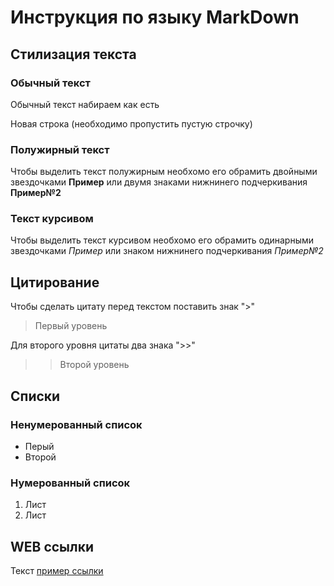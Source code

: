  # Инструкция по языку MarkDown

 ## Стилизация текста

 ### Обычный текст

 Обычный текст набираем как есть

 Новая строка (необходимо пропустить пустую строчку)

  ### Полужирный текст
 
 Чтобы выделить текст полужирным необхомо его обрамить двойными звездочками **Пример** или двумя знаками нижнинего подчеркивания __Пример№2__

  ### Текст курсивом

 Чтобы выделить текст курсивом необхомо его обрамить одинарными звездочками *Пример* или знаком нижнинего подчеркивания _Пример№2_

## Цитирование 

Чтобы сделать цитату перед текстом поставить знак ">"
>Первый уровень

Для второго уровня цитаты два знака ">>"
>>Второй уровень

## Списки

### Ненумерованный список
* Перый
* Второй

### Нумерованный список
1. Лист
2. Лист 

## WEB ссылки
Текст [пример ссылки](http.yandex.ru "Всплывающая подсказка")
